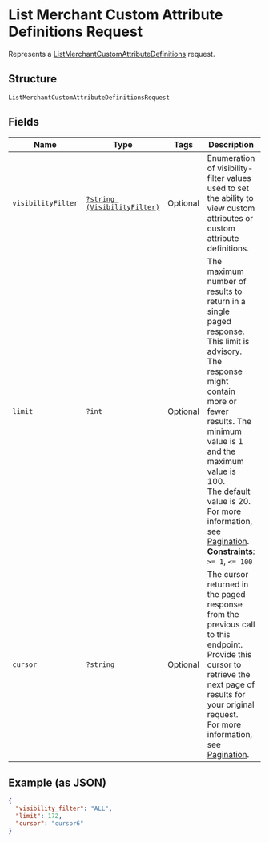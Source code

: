 
# List Merchant Custom Attribute Definitions Request

Represents a [ListMerchantCustomAttributeDefinitions](../../doc/apis/merchant-custom-attributes.md#list-merchant-custom-attribute-definitions) request.

## Structure

`ListMerchantCustomAttributeDefinitionsRequest`

## Fields

| Name | Type | Tags | Description | Getter | Setter |
|  --- | --- | --- | --- | --- | --- |
| `visibilityFilter` | [`?string (VisibilityFilter)`](../../doc/models/visibility-filter.md) | Optional | Enumeration of visibility-filter values used to set the ability to view custom attributes or custom attribute definitions. | getVisibilityFilter(): ?string | setVisibilityFilter(?string visibilityFilter): void |
| `limit` | `?int` | Optional | The maximum number of results to return in a single paged response. This limit is advisory.<br>The response might contain more or fewer results. The minimum value is 1 and the maximum value is 100.<br>The default value is 20. For more information, see [Pagination](https://developer.squareup.com/docs/build-basics/common-api-patterns/pagination).<br>**Constraints**: `>= 1`, `<= 100` | getLimit(): ?int | setLimit(?int limit): void |
| `cursor` | `?string` | Optional | The cursor returned in the paged response from the previous call to this endpoint.<br>Provide this cursor to retrieve the next page of results for your original request.<br>For more information, see [Pagination](https://developer.squareup.com/docs/build-basics/common-api-patterns/pagination). | getCursor(): ?string | setCursor(?string cursor): void |

## Example (as JSON)

```json
{
  "visibility_filter": "ALL",
  "limit": 172,
  "cursor": "cursor6"
}
```

